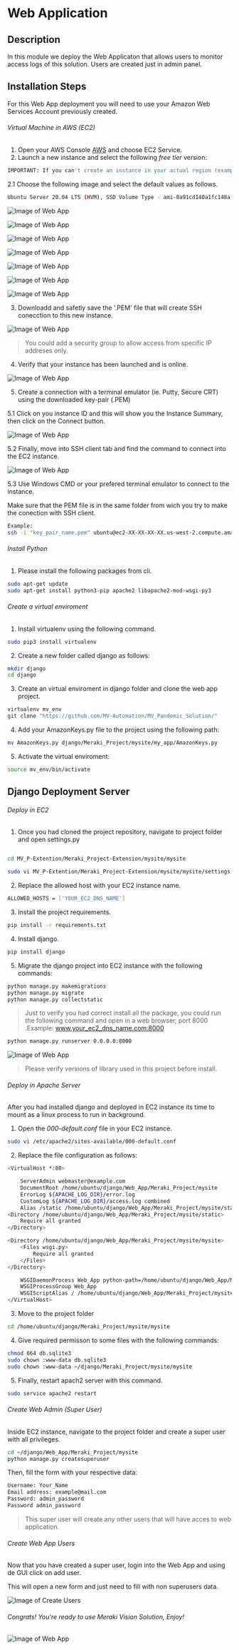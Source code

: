 # Web Application
## Description
In this module we deploy the Web Applicaton  that allows users to monitor access logs of this solution. Users are created just in admin panel. 

## Installation Steps
For this Web App deployment you will need to use your Amazon Web Services Account  previously created. 

###### Virtual Machine in AWS (EC2)
1. Open your AWS Console [AWS](https://aws.amazon.com) and choose EC2 Service. 
2. Launch a new instance and select the following *free tier* version:

	
``` bash
IMPORTANT: If you can't create an instance in your actual region (example: Ohio us-east-2), try to create an EC2 instance in another region of Amazon Web Services (example: Oregon us-west-2) 
```

2.1 Choose the following image and select the default values as follows.

``` bash
Ubuntu Server 20.04 LTS (HVM), SSD Volume Type - ami-0a91cd140a1fc148a (64-bit x86) / ami-0742a572c2ce45ebf (64-bit Arm)
```

![Image of Web App](
https://github.com/MV-Automation/MV_Pandemic_Solution/blob/main/img/web_01.PNG)

![Image of Web App](
https://github.com/MV-Automation/MV_Pandemic_Solution/blob/main/img/web_02.PNG)

![Image of Web App](
https://github.com/MV-Automation/MV_Pandemic_Solution/blob/main/img/web_03.PNG)

![Image of Web App](
https://github.com/MV-Automation/MV_Pandemic_Solution/blob/main/img/web_04.PNG)

![Image of Web App](
https://github.com/MV-Automation/MV_Pandemic_Solution/blob/main/img/web_05.PNG)

![Image of Web App](
https://github.com/MV-Automation/MV_Pandemic_Solution/blob/main/img/web_06.PNG)

![Image of Web App](
https://github.com/MV-Automation/MV_Pandemic_Solution/blob/main/img/web_07.PNG)


3. Downloadd and safetly save the '.PEM' file that will create SSH conecction to this new instance.

![Image of Web App](
https://github.com/MV-Automation/MV_Pandemic_Solution/blob/main/img/web_08.PNG)

> You could add a security group to allow access from specific IP addreses only.

4. Verify that your instance has been launched and is online.

![Image of Web App](
https://github.com/MV-Automation/MV_Pandemic_Solution/blob/main/img/web_09.PNG)

5. Create a connection with a terminal emulator (ie. Putty, Secure CRT) using the downloaded key-pair (.PEM)

5.1 Click on you instance ID and this will show you the Instance Summary, then click on the Connect button.

![Image of Web App](
https://github.com/MV-Automation/MV_Pandemic_Solution/blob/main/img/web_010.PNG)

5.2 Finally, move into SSH client tab and find the command to connect into the EC2 instance. 

![Image of Web App](
https://github.com/MV-Automation/MV_Pandemic_Solution/blob/main/img/web_011.PNG)

5.3 Use Windows CMD or your prefered terminal emulator to connect to the instance. 

Make sure that the PEM file is in the same folder from wich you try to make the conection with SSH client. 

``` bash
Example: 
ssh -i "key_pair_name.pem" ubuntu@ec2-XX-XX-XX-XX.us-west-2.compute.amazonaws.com
```



###### Install Python
1. Please install the following packages from cli.

``` bash
sudo apt-get update
sudo apt-get install python3-pip apache2 libapache2-mod-wsgi-py3
```

###### Create a virtual enviroment 
1. Install virtualenv using the following command.
``` bash
sudo pip3 install virtualenv
```
2. Create a new folder called django as follows:
``` bash
mkdir django
cd django
```

3. Create an virtual enviroment in django folder and clone the web app project. 
``` bash
virtualenv mv_env
git clone "https://github.com/MV-Automation/MV_Pandemic_Solution/" 
```
4. Add your AmazonKeys.py file to the project using the following path:

``` bash
mv AmazonKeys.py django/Meraki_Project/mysite/my_app/AmazonKeys.py
```

5. Activate the virtual enviroment:
``` bash
source mv_env/bin/activate
```

## Django Deployment Server

###### Deploy in EC2
1. Once you had cloned the project repository, navigate to project folder and open settings.py
``` bash

cd MV_P-Extention/Meraki_Project-Extension/mysite/mysite

sudo vi MV_P-Extention/Meraki_Project-Extension/mysite/mysite/settings.py
```
2. Replace the allowed host with your EC2 instance name.
``` bash
ALLOWED_HOSTS = ['YOUR_EC2_DNS_NAME']
```
3. Install the project requirements.
``` bash
pip install -r requirements.txt
```
4. Install django.
``` bash
pip install django
```
5. Migrate the django project into EC2 instance with the following commands:
``` bash
python manage.py makemigrations
python manage.py migrate
python manage.py collectstatic
```
> Just to verify you had correct install all the package, you could run the following command and open in a web browser, port 8000 .Example: www.your_ec2_dns_name.com:8000
``` bash
python manage.py runserver 0.0.0.0:8000
```

![Image of Web App](
https://github.com/MV-Automation/MV_Pandemic_Solution/blob/main/img/web_012.PNG)


> Please verify versions of library used in this project before install. 

###### Deploy in Apache Server

After you had installed django and deployed in EC2 instance its time to mount as a linux process to run in background. 


1. Open the *000-default.conf* file in your EC2 instance. 
``` bash
sudo vi /etc/apache2/sites-available/000-default.conf
```

2. Replace the file configuration as follows:

``` bash
<VirtualHost *:80>

	ServerAdmin webmaster@example.com
	DocumentRoot /home/ubuntu/django/Web_App/Meraki_Project/mysite
	ErrorLog ${APACHE_LOG_DIR}/error.log
	CustomLog ${APACHE_LOG_DIR}/access.log combined
	Alias /static /home/ubuntu/django/Web_App/Meraki_Project/mysite/static
<Directory /home/ubuntu/django/Web_App/Meraki_Project/mysite/static>
	Require all granted
</Directory>

<Directory /home/ubuntu/django/Web_App/Meraki_Project/mysite/mysite>
	<Files wsgi.py>
		Require all granted
	</Files>
</Directory>

	WSGIDaemonProcess Web_App python-path=/home/ubuntu/django/Web_App/Meraki_Project/mysite python-home=/home/ubuntu/django/MV_Project
	WSGIProcessGroup Web_App
	WSGIScriptAlias / /home/ubuntu/django/Web_App/Meraki_Project/mysite/mysite/wsgi.py
</VirtualHost>
```
3. Move to the project folder
``` bash
cd /home/ubuntu/django/Meraki_Project/mysite/mysite
```
4. Give required permisson to some files with the following commands:

``` bash
chmod 664 db.sqlite3
sudo chown :www-data db.sqlite3
sudo chown :www-data ~/django/Meraki_Project/mysite/mysite
```
5. Finally, restart apach2 server with this command.

``` bash
sudo service apache2 restart
```

###### Create Web Admin (Super User)
Inside EC2 instance, navigate to the project folder and create a super user with all privileges. 

``` bash
cd ~/django/Web_App/Meraki_Project/mysite
python manage.py createsuperuser 
```
Then, fill the form with your respective data:

``` bash
Username: Your_Name
Email address: example@mail.com
Password: admin_password
Password admin_password
```
> This super user will create any other users that will have acces to web application. 

###### Create Web App Users
Now that you have created a super user, login into the Web App and using de GUI click on add user.

This will open a new form and just need to fill with non superusers data.

![Image of Create Users](
https://github.com/MV-Automation/MV_Pandemic_Solution/blob/main/img/user_add.png)


###### Congrats! You're ready to use Meraki Vision Solution, Enjoy!

![Image of Web App](
https://github.com/MV-Automation/MV_Pandemic_Solution/blob/main/img/web_app.png)
